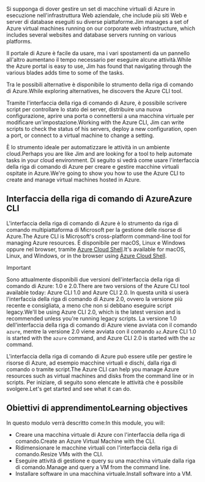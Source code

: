 <span data-ttu-id="d6b63-101">Si supponga di dover gestire un set di macchine virtuali di Azure in esecuzione nell'infrastruttura Web aziendale, che include più siti Web e server di database eseguiti su diverse piattaforme.</span><span class="sxs-lookup"><span data-stu-id="d6b63-101">Jim manages a set of Azure virtual machines running on our corporate web infrastructure, which includes several websites and database servers running on various platforms.</span></span> 

<span data-ttu-id="d6b63-102">Il portale di Azure è facile da usare, ma i vari spostamenti da un pannello all'altro aumentano il tempo necessario per eseguire alcune attività.</span><span class="sxs-lookup"><span data-stu-id="d6b63-102">While the Azure portal is easy to use, Jim has found that navigating through the various blades adds time to some of the tasks.</span></span> 

<span data-ttu-id="d6b63-103">Tra le possibili alternative è disponibile lo strumento della riga di comando di Azure.</span><span class="sxs-lookup"><span data-stu-id="d6b63-103">While exploring alternatives, he discovers the Azure CLI tool.</span></span>

<span data-ttu-id="d6b63-104">Tramite l'interfaccia della riga di comando di Azure, è possibile scrivere script per controllare lo stato dei server, distribuire una nuova configurazione, aprire una porta o connettersi a una macchina virtuale per modificare un'impostazione.</span><span class="sxs-lookup"><span data-stu-id="d6b63-104">Working with the Azure CLI, Jim can write scripts to check the status of his servers, deploy a new configuration, open a port, or connect to a virtual machine to change a setting.</span></span>

<span data-ttu-id="d6b63-105">È lo strumento ideale per automatizzare le attività in un ambiente cloud.</span><span class="sxs-lookup"><span data-stu-id="d6b63-105">Perhaps you are like Jim and are looking for a tool to help automate tasks in your cloud environment.</span></span> <span data-ttu-id="d6b63-106">Di seguito si vedrà come usare l'interfaccia della riga di comando di Azure per creare e gestire macchine virtuali ospitate in Azure.</span><span class="sxs-lookup"><span data-stu-id="d6b63-106">We're going to show you how to use the Azure CLI to create and manage virtual machines hosted in Azure.</span></span> 

## <a name="azure-cli"></a><span data-ttu-id="d6b63-107">Interfaccia della riga di comando di Azure</span><span class="sxs-lookup"><span data-stu-id="d6b63-107">Azure CLI</span></span>

<span data-ttu-id="d6b63-108">L'interfaccia della riga di comando di Azure è lo strumento da riga di comando multipiattaforma di Microsoft per la gestione delle risorse di Azure.</span><span class="sxs-lookup"><span data-stu-id="d6b63-108">The Azure CLI is Microsoft's cross-platform command-line tool for managing Azure resources.</span></span> <span data-ttu-id="d6b63-109">È disponibile per macOS, Linux e Windows oppure nel browser, tramite [Azure Cloud Shell](https://docs.microsoft.com/azure/cloud-shell/overview).</span><span class="sxs-lookup"><span data-stu-id="d6b63-109">It's available for macOS, Linux, and Windows, or in the browser using [Azure Cloud Shell](https://docs.microsoft.com/azure/cloud-shell/overview).</span></span>

> [!IMPORTANT]
> <span data-ttu-id="d6b63-110">Sono attualmente disponibili due versioni dell'interfaccia della riga di comando di Azure: 1.0 e 2.0.</span><span class="sxs-lookup"><span data-stu-id="d6b63-110">There are two versions of the Azure CLI tool available today: Azure CLI 1.0 and Azure CLI 2.0.</span></span> <span data-ttu-id="d6b63-111">In questa unità si userà l'interfaccia della riga di comando di Azure 2.0, ovvero la versione più recente e consigliata, a meno che non si debbano eseguire script legacy.</span><span class="sxs-lookup"><span data-stu-id="d6b63-111">We'll be using Azure CLI 2.0, which is the latest version and is recommended unless you're running legacy scripts.</span></span> <span data-ttu-id="d6b63-112">La versione 1.0 dell'interfaccia della riga di comando di Azure viene avviata con il comando `azure`, mentre la versione 2.0 viene avviata con il comando `az`.</span><span class="sxs-lookup"><span data-stu-id="d6b63-112">Azure CLI 1.0 is started with the `azure` command, and Azure CLI 2.0 is started with the `az` command.</span></span> 

<span data-ttu-id="d6b63-113">L'interfaccia della riga di comando di Azure può essere utile per gestire le risorse di Azure, ad esempio macchine virtuali e dischi, dalla riga di comando o tramite script.</span><span class="sxs-lookup"><span data-stu-id="d6b63-113">The Azure CLI can help you manage Azure resources such as virtual machines and disks from the command line or in scripts.</span></span> <span data-ttu-id="d6b63-114">Per iniziare, di seguito sono elencate le attività che è possibile svolgere.</span><span class="sxs-lookup"><span data-stu-id="d6b63-114">Let's get started and see what it can do.</span></span>

## <a name="learning-objectives"></a><span data-ttu-id="d6b63-115">Obiettivi di apprendimento</span><span class="sxs-lookup"><span data-stu-id="d6b63-115">Learning objectives</span></span>
<span data-ttu-id="d6b63-116">In questo modulo verrà descritto come:</span><span class="sxs-lookup"><span data-stu-id="d6b63-116">In this module, you will:</span></span>

- <span data-ttu-id="d6b63-117">Creare una macchina virtuale di Azure con l'interfaccia della riga di comando.</span><span class="sxs-lookup"><span data-stu-id="d6b63-117">Create an Azure Virtual Machine with the CLI.</span></span>
- <span data-ttu-id="d6b63-118">Ridimensionare le macchine virtuali con l'interfaccia della riga di comando.</span><span class="sxs-lookup"><span data-stu-id="d6b63-118">Resize VMs with the CLI.</span></span>
- <span data-ttu-id="d6b63-119">Eseguire attività di gestione e query su una macchina virtuale dalla riga di comando.</span><span class="sxs-lookup"><span data-stu-id="d6b63-119">Manage and query a VM from the command line.</span></span>
- <span data-ttu-id="d6b63-120">Installare software in una macchina virtuale.</span><span class="sxs-lookup"><span data-stu-id="d6b63-120">Install software into a VM.</span></span>
